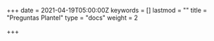 +++
date = 2021-04-19T05:00:00Z
keywords = []
lastmod = ""
title = "Preguntas Plantel"
type = "docs"
weight = 2

+++
